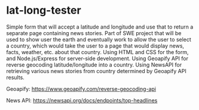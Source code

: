 # lat-long-tester
Simple form that will accept a latitude and longitude and use that to return a separate page containing news stories. Part of SWE project that will be used to show user the earth and eventually work to allow the user to select a country, which would take the user to a page that would display news, facts, weather, etc. about that country. Using HTML and CSS for the form, and Node.js/Express for server-side development. Using Geoapify API for reverse geocoding latitude/longitude into a country. Using NewsAPI for retrieving various news stories from country determined by Geoapify API results.

Geoapify: https://www.geoapify.com/reverse-geocoding-api

News API: https://newsapi.org/docs/endpoints/top-headlines
